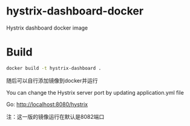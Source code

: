 # hystrix-dashboard-docker
Hystrix dashboard docker image

# Build
```sh
docker build -t hystrix-dashboard .
```
随后可以自行添加镜像到docker并运行

You can change the Hystrix server port by updating application.yml file

Go: <a href="http://localhost:8080/hystrix">http://localhost:8080/hystrix</a>

注：这一版的镜像运行在默认是8082端口

